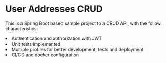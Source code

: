 <h1> User Addresses CRUD</h1>

<p>This is a Spring Boot based sample project to a CRUD API, with the follow characteristics:
<li>Authentication and authorization with JWT</li>
<li>Unit tests implemented</li>
<li>Multiple profiles for better development, tests and deployment</li>
<li>CI/CD and docker configuration</li>
</p>
